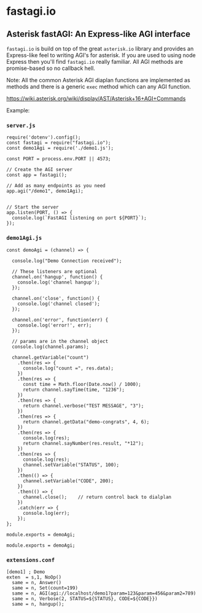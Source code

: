 # fastagi.io

## Asterisk fastAGI: An Express-like AGI interface

`fastagi.io` is build on top of the great `asterisk.io` library and provides an Express-like feel to writing AGI's for asterisk.  If you are used to using node Express then you'll find `fastagi.io` really familiar.  All AGI methods are promise-based so no callback hell.

Note:   All the common Asterisk AGI diaplan functions are implemented as methods and there is a generic `exec` method which can any AGI function.

https://wiki.asterisk.org/wiki/display/AST/Asterisk+16+AGI+Commands

Example:

### `server.js`
```
require('dotenv').config();
const fastagi = require("fastagi.io");
const demo1Agi = require('./demo1.js');

const PORT = process.env.PORT || 4573;

// Create the AGI server
const app = fastagi();

// Add as many endpoints as you need 
app.agi("/demo1", demo1Agi);


// Start the server
app.listen(PORT, () => {
  console.log(`FastAGI listening on port ${PORT}`);
});
```

### `demo1Agi.js`
```
const demoAgi = (channel) => {

  console.log("Demo Connection received");

  // These listeners are optional
  channel.on('hangup', function() {
    console.log('channel hangup');
  });

  channel.on('close', function() {
    console.log('channel closed');
  });

  channel.on('error', function(err) {
    console.log('error!', err);
  });

  // params are in the channel object
  console.log(channel.params);

  channel.getVariable("count")
    .then(res => {
      console.log("count =", res.data);
    })
    .then(res => {
      const time = Math.floor(Date.now() / 1000);
      return channel.sayTime(time, "1236");
    })
    .then(res => {
      return channel.verbose("TEST MESSAGE", "3");
    })
    .then(res => {
      return channel.getData("demo-congrats", 4, 6);
    })
    .then(res => {
      console.log(res);
      return channel.sayNumber(res.result, "*12");
    })
    .then(res => {
      console.log(res);
      channel.setVariable("STATUS", 100);
    })
    .then(() => {
      channel.setVariable("CODE", 200);
    })
    .then(() => {
      channel.close();    // return control back to dialplan
    })
    .catch(err => {
      console.log(err);
    });
};

module.exports = demoAgi;

module.exports = demoAgi;
```
### `extensions.conf`
```
[demo1] ; Demo
exten  = s,1, NoOp()
  same = n, Answer()
  same = n, Set(count=199)
  same = n, AGI(agi://localhost/demo1?param=123&param=456&param2=789)
  same = n, Verbose(2, STATUS=${STATUS}, CODE=${CODE}})
  same = n, hangup();
```